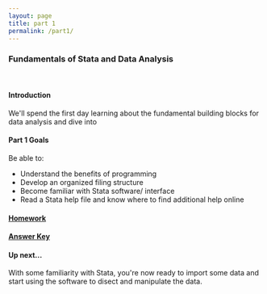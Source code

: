 ```yaml
---
layout: page
title: part 1
permalink: /part1/
---
```


### Fundamentals of Stata and Data Analysis   
<br>

#### Introduction   
We'll spend the first day learning about the fundamental building blocks for data analysis and dive into 


####  Part 1 Goals  
Be able to:
- Understand the benefits of programming
- Develop an organized filing structure 
- Become familiar with Stata software/ interface
- Read a Stata help file and know where to find additional help online


####  [Homework](https://github.com/GeoCenter/StataTraining/blob/master/Day1/Homework/Day%201%20Homework%20-%20with%20answers2.docx)     



#### [Answer Key](https://github.com/GeoCenter/StataTraining/blob/master/Day1/Homework/Day%201%20Homework%20Assignment.docx)         



#### Up next...   
With some familiarity with Stata, you're now ready to import some data and start using the software to disect and manipulate the data.   
